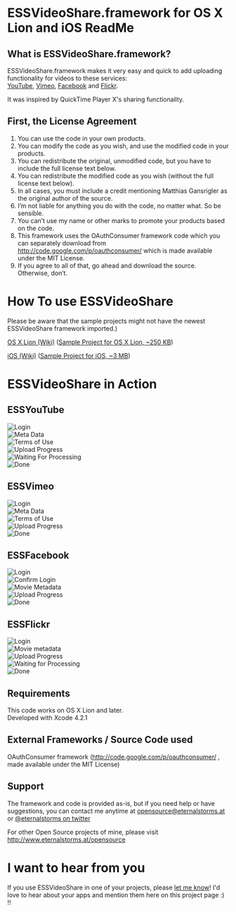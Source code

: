 # ESSVideoShare.framework for OS X Lion and iOS ReadMe

## What is ESSVideoShare.framework?

ESSVideoShare.framework makes it very easy and quick to add uploading functionality for videos to these services:  
[YouTube](http://www.youtube.com), [Vimeo](http://www.vimeo.com), [Facebook](http://www.facebook.com) and [Flickr](http://www.flickr.com).

It was inspired by QuickTime Player X's sharing functionality.

## First, the License Agreement

1) You can use the code in your own products.  
2) You can modify the code as you wish, and use the modified code in your products.  
3) You can redistribute the original, unmodified code, but you have to include the full license text below.  
4) You can redistribute the modified code as you wish (without the full license text below).  
5) In all cases, you must include a credit mentioning Matthias Gansrigler as the original author of the source.  
6) I’m not liable for anything you do with the code, no matter what. So be sensible.  
7) You can’t use my name or other marks to promote your products based on the code.  
8) This framework uses the OAuthConsumer framework code which you can separately download from http://code.google.com/p/oauthconsumer/ which is made available under the MIT License.  
9) If you agree to all of that, go ahead and download the source. Otherwise, don’t.

# How To use ESSVideoShare

Please be aware that the sample projects might not have the newest ESSVideoShare framework imported.)

[OS X Lion (Wiki)](https://github.com/eternalstorms/ESSVideoShare-for-OS-X-Lion/wiki/How-To-for-OS-X-Lion) ([Sample Project for OS X Lion, ~250 KB](http://eternalstorms.at/opensource/ESSVideoShare/esvideosharetestMac.zip))

[iOS (Wiki)](https://github.com/eternalstorms/ESSVideoShare-for-OS-X-Lion/wiki/How-To-for-iOS) ([Sample Project for iOS, ~3 MB](http://eternalstorms.at/opensource/ESSVideoShare/essvideoshareios.zip))

# ESSVideoShare in Action

## ESSYouTube

![Login](http://www.eternalstorms.at/opensource/ESSVideoShare/youtube/1.png "Login")  
![Meta Data](http://www.eternalstorms.at/opensource/ESSVideoShare/youtube/2.png "Movie meta data")  
![Terms of Use](http://www.eternalstorms.at/opensource/ESSVideoShare/youtube/3.png "Terms of Use")  
![Upload Progress](http://www.eternalstorms.at/opensource/ESSVideoShare/youtube/4.png "Upload progress")  
![Waiting For Processing](http://www.eternalstorms.at/opensource/ESSVideoShare/youtube/5.png "Waiting for Processing")  
![Done](http://www.eternalstorms.at/opensource/ESSVideoShare/youtube/6.png "Done")  

## ESSVimeo

![Login](http://www.eternalstorms.at/opensource/ESSVideoShare/vimeo/1.png "Login")  
![Meta Data](http://www.eternalstorms.at/opensource/ESSVideoShare/vimeo/2.png "Movie meta data")  
![Terms of Use](http://www.eternalstorms.at/opensource/ESSVideoShare/vimeo/3.png "Terms of Use")  
![Upload Progress](http://www.eternalstorms.at/opensource/ESSVideoShare/vimeo/4.png "Upload progress")  
![Done](http://www.eternalstorms.at/opensource/ESSVideoShare/vimeo/5.png "Done")  

## ESSFacebook

![Login](http://www.eternalstorms.at/opensource/ESSVideoShare/facebook/0.png "Login")  
![Confirm Login](http://www.eternalstorms.at/opensource/ESSVideoShare/facebook/2.png "Confirm Login")  
![Movie Metadata](http://www.eternalstorms.at/opensource/ESSVideoShare/facebook/3.png "Movie metadata")  
![Upload Progress](http://www.eternalstorms.at/opensource/ESSVideoShare/facebook/4.png "Upload progress")  
![Done](http://www.eternalstorms.at/opensource/ESSVideoShare/facebook/5.png "Done")  

## ESSFlickr

![Login](http://www.eternalstorms.at/opensource/ESSVideoShare/flickr/1.png "Login")  
![Movie metadata](http://www.eternalstorms.at/opensource/ESSVideoShare/flickr/2.png "Movie metadata")  
![Upload Progress](http://www.eternalstorms.at/opensource/ESSVideoShare/flickr/3.png "Movie metadata")  
![Waiting for Processing](http://www.eternalstorms.at/opensource/ESSVideoShare/flickr/4.png "Waiting for Processing")  
![Done](http://www.eternalstorms.at/opensource/ESSVideoShare/flickr/5.png "Done")

## Requirements
This code works on OS X Lion and later.  
Developed with Xcode 4.2.1  

## External Frameworks / Source Code used

OAuthConsumer framework (http://code.google.com/p/oauthconsumer/ , made available under the MIT License)

## Support
The framework and code is provided as-is, but if you need help or have suggestions, you can contact me anytime at [opensource@eternalstorms.at](mailto:opensource@eternalstorms.at) or [@eternalstorms on twitter](http://twitter.com/eternalstorms)

For other Open Source projects of mine, please visit http://www.eternalstorms.at/opensource

# I want to hear from you
If you use ESSVideoShare in one of your projects, please [let me know](mailto:opensource@eternalstorms.at)! I'd love to hear about your apps and mention them here on this project page :) !!